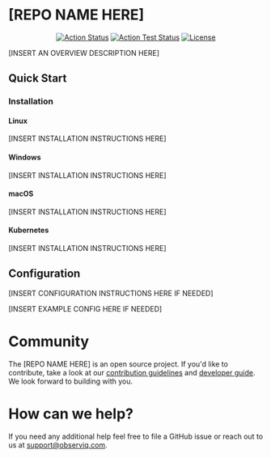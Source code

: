 # [REPO NAME HERE]

<center>

[![Action Status](https://github.com/observIQ/<repo_name>/workflows/Build/badge.svg)](https://github.com/observIQ/<repo_name>/actions)
[![Action Test Status](https://github.com/observIQ/<repo_name>/workflows/Tests/badge.svg)](https://github.com/observIQ/<repo_name>/actions)
[![License](https://img.shields.io/badge/License-Apache_2.0-blue.svg)](https://opensource.org/licenses/Apache-2.0)

</center>

[INSERT AN OVERVIEW DESCRIPTION HERE]

## Quick Start

### Installation

#### Linux

[INSERT INSTALLATION INSTRUCTIONS HERE]

#### Windows

[INSERT INSTALLATION INSTRUCTIONS HERE]

#### macOS

[INSERT INSTALLATION INSTRUCTIONS HERE]

#### Kubernetes

[INSERT INSTALLATION INSTRUCTIONS HERE]

## Configuration

[INSERT CONFIGURATION INSTRUCTIONS HERE IF NEEDED]

[INSERT EXAMPLE CONFIG HERE IF NEEDED]

# Community

The [REPO NAME HERE] is an open source project. If you'd like to contribute, take a look at our [contribution guidelines](/docs/CONTRIBUTING.md) and [developer guide](/docs/development.md). We look forward to building with you.

# How can we help?

If you need any additional help feel free to file a GitHub issue or reach out to us at support@observiq.com.
